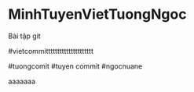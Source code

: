 # MinhTuyenVietTuongNgoc
Bài tập git





#vietcommittttttttttttttttttttt

#tuongcomit
#tuyen commit
#ngocnuane

aaaaaaa
